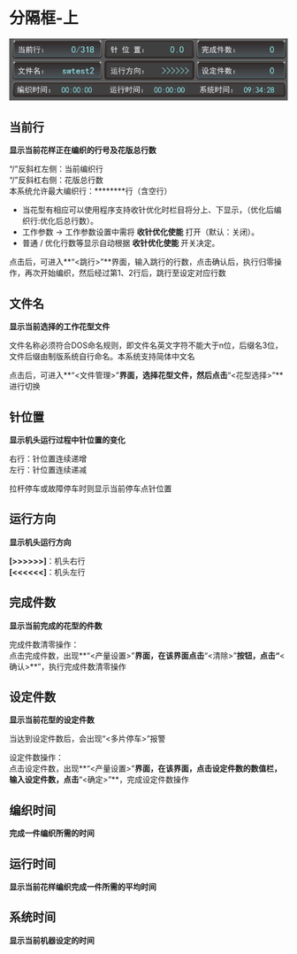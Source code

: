 # 分隔框-上

![](../.gitbook/assets/fen-ge-kuang-shang.png)

## **当前行**

**显示当前花样正在编织的行号及花版总行数**

“/”反斜杠左侧：当前编织行  
“/”反斜杠右侧：花版总行数  
本系统允许最大编织行：\*\*\***\***行（含空行）

* 当花型有相应可以使用程序支持收针优化时栏目将分上、下显示，（优化后编织行:优化后总行数）。
* 工作参数 -&gt; 工作参数设置中需将 **收针优化使能** 打开（默认：关闭）。
* 普通 / 优化行数等显示自动根据 **收针优化使能** 开关决定。

点击后，可进入**“&lt;跳行&gt;”**界面，输入跳行的行数，点击确认后，执行归零操作，再次开始编织，然后经过第1、2行后，跳行至设定对应行数

## 文件名

**显示当前选择的工作花型文件**

文件名称必须符合DOS命名规则，即文件名英文字符不能大于n位，后缀名3位，文件后缀由制版系统自行命名。本系统支持简体中文名

点击后，可进入**“&lt;文件管理&gt;”**界面，选择花型文件，然后点击**“&lt;花型选择&gt;”**进行切换

## 针位置

**显示机头运行过程中针位置的变化**

右行：针位置连续递增  
左行：针位置连续递减

拉杆停车或故障停车时则显示当前停车点针位置

## 运行方向

**显示机头运行方向**

**\[&gt;&gt;&gt;&gt;&gt;&gt;\]**：机头右行  
**\[&lt;&lt;&lt;&lt;&lt;&lt;\]**：机头左行

## 完成件数

**显示当前完成的花型的件数**

完成件数清零操作：  
点击完成件数，出现**“&lt;产量设置&gt;”**界面，在该界面点击**“&lt;清除&gt;”**按钮，点击“**&lt;确认&gt;**”，执行完成件数清零操作

## 设定件数

**显示当前花型的设定件数**

当达到设定件数后，会出现“&lt;多片停车&gt;”报警

设定件数操作：  
点击设定件数，出现**“&lt;产量设置&gt;”**界面，在该界面，点击设定件数的数值栏，输入设定件数，点击**“&lt;确定&gt;”**，完成设定件数操作

## 编织时间

**完成一件编织所需的时间**

## 运行时间

**显示当前花样编织完成一件所需的平均时间**

## 系统时间

**显示当前机器设定的时间**

